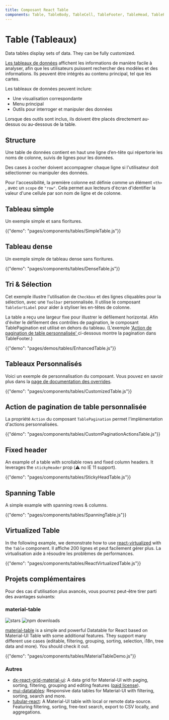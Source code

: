```yaml
---
title: Composant React Table
components: Table, TableBody, TableCell, TableFooter, TableHead, TablePagination, TableRow, TableSortLabel
---
```


# Table (Tableaux)

<p class="description">Data tables display sets of data. They can be fully customized.</p>

[Les tableaux de données](https://material.io/design/components/data-tables.html) affichent les informations de manière facile à analyser, afin que les utilisateurs puissent rechercher des modèles et des informations. Ils peuvent être intégrés au contenu principal, tel que les cartes.

Les tableaux de données peuvent inclure:

- Une visualisation correspondante
- Menu principal
- Outils pour interroger et manipuler des données

Lorsque des outils sont inclus, ils doivent être placés directement au-dessus ou au-dessous de la table.

## Structure

Une table de données contient en haut une ligne d’en-tête qui répertorie les noms de colonne, suivis de lignes pour les données.

Des cases à cocher doivent accompagner chaque ligne si l'utilisateur doit sélectionner ou manipuler des données.

Pour l'accessibilité, la première colonne est définie comme un élément `<th>` , avec un `scope` de `"row"`. Cela permet aux lecteurs d'écran d'identifier la valeur d'une cellule par son nom de ligne et de colonne.

## Tableau simple

Un exemple simple et sans fioritures.

{{"demo": "pages/components/tables/SimpleTable.js"}}

## Tableau dense

Un exemple simple de tableau dense sans fioritures.

{{"demo": "pages/components/tables/DenseTable.js"}}

## Tri & Sélection

Cet exemple illustre l'utilisation de `Checkbox` et des lignes cliquables pour la sélection, avec une `Toolbar` personnalisée. Il utilise le composant `TableSortLabel` pour aider à styliser les en-têtes de colonne.

La table a reçu une largeur fixe pour illustrer le défilement horizontal. Afin d'éviter le défilement des contrôles de pagination, le composant TablePagination est utilisé en dehors du tableau. (L'exemple ['Action de pagination de table personnalisée' ](#custom-table-pagination-action) ci-dessous montre la pagination dans TableFooter.)

{{"demo": "pages/demos/tables/EnhancedTable.js"}}

## Tableaux Personnalisés

Voici un exemple de personnalisation du composant. Vous pouvez en savoir plus dans la [page de documentation des overrides](/customization/components/).

{{"demo": "pages/components/tables/CustomizedTable.js"}}

## Action de pagination de table personnalisée

La propriété `Action` du composant `TablePagination` permet l'implémentation d'actions personnalisées.

{{"démo": "pages/components/tables/CustomPaginationActionsTable.js"}}

## Fixed header

An example of a table with scrollable rows and fixed column headers. It leverages the `stickyHeader` prop (⚠️ no IE 11 support).

{{"demo": "pages/components/tables/StickyHeadTable.js"}}

## Spanning Table

A simple example with spanning rows & columns.

{{"demo": "pages/components/tables/SpanningTable.js"}}

## Virtualized Table

In the following example, we demonstrate how to use [react-virtualized](https://github.com/bvaughn/react-virtualized) with the `Table` component. Il affiche 200 lignes et peut facilement gérer plus. La virtualisation aide à résoudre les problèmes de performances.

{{"demo": "pages/components/tables/ReactVirtualizedTable.js"}}

## Projets complémentaires

Pour des cas d'utilisation plus avancés, vous pourrez peut-être tirer parti des avantages suivants:

### material-table

![stars](https://img.shields.io/github/stars/mbrn/material-table.svg?style=social&label=Stars) ![npm downloads](https://img.shields.io/npm/dm/material-table.svg)

[material-table](https://github.com/mbrn/material-table) is a simple and powerful Datatable for React based on Material-UI Table with some additional features. They support many different use cases (editable, filtering, grouping, sorting, selection, i18n, tree data and more). You should check it out.

{{"demo": "pages/components/tables/MaterialTableDemo.js"}}

### Autres

- [dx-react-grid-material-ui](https://devexpress.github.io/devextreme-reactive/react/grid/): A data grid for Material-UI with paging, sorting, filtering, grouping and editing features ([paid license](https://js.devexpress.com/licensing/)).
- [mui-datatables](https://github.com/gregnb/mui-datatables): Responsive data tables for Material-UI with filtering, sorting, search and more.
- [tubular-react](https://github.com/unosquare/tubular-react): A Material-UI table with local or remote data-source. Featuring filtering, sorting, free-text search, export to CSV locally, and aggregations.